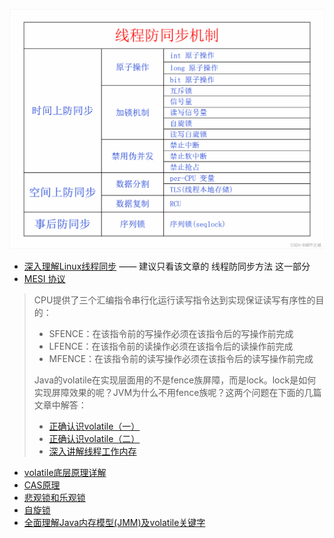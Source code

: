![sync](README.assets/sync.png)

- [深入理解Linux线程同步](https://blog.csdn.net/orangeboyye/article/details/125468728) —— 建议只看该文章的 线程防同步方法 这一部分
- [MESI 协议](https://www.cnblogs.com/yanlong300/p/8986041.html)
> CPU提供了三个汇编指令串行化运行读写指令达到实现保证读写有序性的目的：
> - SFENCE：在该指令前的写操作必须在该指令后的写操作前完成
> - LFENCE：在该指令前的读操作必须在该指令后的读操作前完成
> - MFENCE：在该指令前的读写操作必须在该指令后的读写操作前完成
> 
> Java的volatile在实现层面用的不是fence族屏障，而是lock。lock是如何实现屏障效果的呢？JVM为什么不用fence族呢？这两个问题在下面的几篇文章中解答：
> 
> - [正确认识volatile（一）](https://mp.weixin.qq.com/s/et8yJm5fcnSy-eQGSrPd7A)
> - [正确认识volatile（二）](https://mp.weixin.qq.com/s/wK3n42QNUO9Qp2Qql4Hslg)
> - [深入讲解线程工作内存](https://mp.weixin.qq.com/s/CQ3eX82Mc2tU2iYccMSPCg)

- [volatile底层原理详解](https://zhuanlan.zhihu.com/p/133851347)
- [CAS原理](https://www.jianshu.com/p/ab2c8fce878b)
- [悲观锁和乐观锁](https://mp.weixin.qq.com/s?__biz=MzkwMDE1MzkwNQ==&mid=2247496062&idx=1&sn=c04e0b83f38c45d06538ebac69529ee1&source=41#wechat_redirect)
- [自旋锁](https://www.cnblogs.com/cxuanBlog/p/11679883.html)
- [全面理解Java内存模型(JMM)及volatile关键字](https://blog.csdn.net/javazejian/article/details/72772461?spm=1001.2014.3001.5506)
